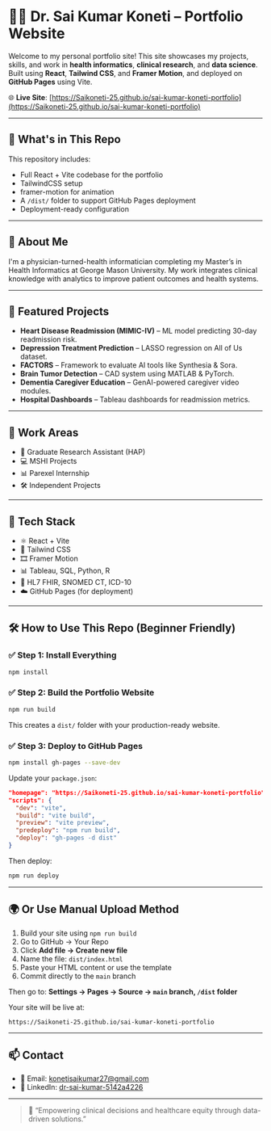 # 👨‍⚕️ Dr. Sai Kumar Koneti – Portfolio Website

Welcome to my personal portfolio site! This site showcases my projects, skills, and work in **health informatics**, **clinical research**, and **data science**. Built using **React**, **Tailwind CSS**, and **Framer Motion**, and deployed on **GitHub Pages** using Vite.

🌐 **Live Site**: [https://Saikoneti-25.github.io/sai-kumar-koneti-portfolio](https://Saikoneti-25.github.io/sai-kumar-koneti-portfolio)

---

## 📁 What's in This Repo

This repository includes:
- Full React + Vite codebase for the portfolio
- TailwindCSS setup
- framer-motion for animation
- A `/dist/` folder to support GitHub Pages deployment
- Deployment-ready configuration

---

## 🧠 About Me

I'm a physician-turned-health informatician completing my Master’s in Health Informatics at George Mason University. My work integrates clinical knowledge with analytics to improve patient outcomes and health systems.

---

## 🚀 Featured Projects

- **Heart Disease Readmission (MIMIC-IV)** – ML model predicting 30-day readmission risk.
- **Depression Treatment Prediction** – LASSO regression on All of Us dataset.
- **FACTORS** – Framework to evaluate AI tools like Synthesia & Sora.
- **Brain Tumor Detection** – CAD system using MATLAB & PyTorch.
- **Dementia Caregiver Education** – GenAI-powered caregiver video modules.
- **Hospital Dashboards** – Tableau dashboards for readmission metrics.

---

## 📂 Work Areas

- 🧪 Graduate Research Assistant (HAP)
- 💻 MSHI Projects
- 📊 Parexel Internship
- 🛠️ Independent Projects

---

## 💾 Tech Stack

- ⚛️ React + Vite
- 🎨 Tailwind CSS
- 🎞️ Framer Motion
- 📊 Tableau, SQL, Python, R
- 🔗 HL7 FHIR, SNOMED CT, ICD-10
- ☁️ GitHub Pages (for deployment)

---

## 🛠️ How to Use This Repo (Beginner Friendly)

### ✅ Step 1: Install Everything

```bash
npm install
```

### ✅ Step 2: Build the Portfolio Website

```bash
npm run build
```

This creates a `dist/` folder with your production-ready website.

### ✅ Step 3: Deploy to GitHub Pages

```bash
npm install gh-pages --save-dev
```

Update your `package.json`:

```json
"homepage": "https://Saikoneti-25.github.io/sai-kumar-koneti-portfolio",
"scripts": {
  "dev": "vite",
  "build": "vite build",
  "preview": "vite preview",
  "predeploy": "npm run build",
  "deploy": "gh-pages -d dist"
}
```

Then deploy:

```bash
npm run deploy
```

---

## 🌍 Or Use Manual Upload Method

1. Build your site using `npm run build`
2. Go to GitHub → Your Repo
3. Click **Add file → Create new file**
4. Name the file: `dist/index.html`
5. Paste your HTML content or use the template
6. Commit directly to the `main` branch

Then go to:
**Settings → Pages → Source → `main` branch, `/dist` folder**

Your site will be live at:

```
https://Saikoneti-25.github.io/sai-kumar-koneti-portfolio
```

---

## 📫 Contact

- 📧 Email: [konetisaikumar27@gmail.com](mailto:konetisaikumar27@gmail.com)
- 🔗 LinkedIn: [dr-sai-kumar-5142a4226](https://www.linkedin.com/in/dr-sai-kumar-5142a4226/)

---

> 🧭 “Empowering clinical decisions and healthcare equity through data-driven solutions.”
